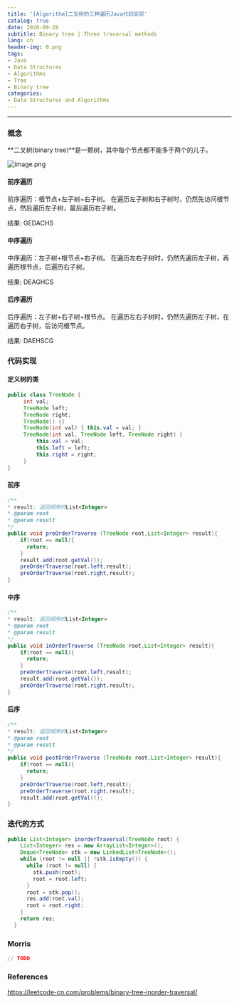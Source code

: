 ```yaml
---
title: '[Algorithm]二叉树的三种遍历Java代码实现'
catalog: true
date: 2020-09-28
subtitle: Binary tree | Three traversal methods 
lang: cn
header-img: 0.png
tags:
- Java
- Data Structures
- Algorithms
- Tree
- Binary tree
categories:
- Data Structures and Algorithms
---
```


---
### 概念
**二叉树(binary tree)**是一颗树，其中每个节点都不能多于两个的儿子。 

![image.png](1.png)

#### 前序遍历
前序遍历：根节点+左子树+右子树。
在遍历左子树和右子树时，仍然先访问根节点，然后遍历左子树，最后遍历右子树。

结果: GEDACHS

#### 中序遍历
中序遍历：左子树+根节点+右子树。
在遍历左右子树时，仍然先遍历左子树，再遍历根节点，后遍历右子树。

结果: DEAGHCS

#### 后序遍历
后序遍历：左子树+右子树+根节点。
在遍历左右子树时，仍然先遍历左子树，在遍历右子树，后访问根节点。

结果: DAEHSCG

### 代码实现
#### 定义树的类
```java
public class TreeNode {
     int val;
     TreeNode left;
     TreeNode right;
     TreeNode() {}
     TreeNode(int val) { this.val = val; }
     TreeNode(int val, TreeNode left, TreeNode right) {
         this.val = val;
         this.left = left;
         this.right = right;
     }
}
```

#### 前序
```java
/**
* result: 返回顺序的List<Integer>
* @param root
* @param result
*/
public void preOrderTraverse (TreeNode root,List<Integer> result){
    if(root == null){
      return;
    }
    result.add(root.getVal());
    preOrderTraverse(root.left,result);
    preOrderTraverse(root.right,result);
}
```

#### 中序
```java
/**
* result: 返回顺序的List<Integer>
* @param root
* @param result
*/
public void inOrderTraverse (TreeNode root,List<Integer> result){
    if(root == null){
      return;
    }
    preOrderTraverse(root.left,result);
    result.add(root.getVal());
    preOrderTraverse(root.right,result);
}
```

#### 后序
```java
/**
* result: 返回顺序的List<Integer>
* @param root
* @param result
*/
public void postOrderTraverse (TreeNode root,List<Integer> result){
    if(root == null){
      return;
    }
    preOrderTraverse(root.left,result);
    preOrderTraverse(root.right,result);
    result.add(root.getVal());
}
```

### 迭代的方式
```java
public List<Integer> inorderTraversal(TreeNode root) {
    List<Integer> res = new ArrayList<Integer>();
    Deque<TreeNode> stk = new LinkedList<TreeNode>();
    while (root != null || !stk.isEmpty()) {
      while (root != null) {
        stk.push(root);
        root = root.left;
      }
      root = stk.pop();
      res.add(root.val);
      root = root.right;
    }
    return res;
  }
```

### Morris
```java
// TODO 
```

### References
<https://leetcode-cn.com/problems/binary-tree-inorder-traversal/>
